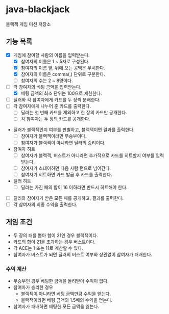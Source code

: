 # java-blackjack
블랙잭 게임 미션 저장소

## 기능 목록
* [X] 게임에 참여할 사람의 이름을 입력받는다.
    * [X] 참여자의 이름은 1 ~ 5자로 구성된다.
    * [X] 참여자의 이름 앞, 뒤에 오는 공백은 무시한다.
    * [X] 참여자의 이름은 comma(,) 단위로 구분한다.
    * [ ] 참여자의 수는 2 ~ 8명이다.
* [ ] 각 참여자의 베팅 금액을 입력받는다.
    * [X] 베팅 금액의 최소 단위는 100으로 제한한다.
* [ ] 딜러와 각 참여자에게 카드를 두 장씩 분배한다.
* [ ] 각 참여자에게 나누어 준 카드를 출력한다.
    * [ ] 딜러는 첫 번째 카드를 제외하고 한 장의 카드만 공개한다.
    * [ ] 각 참여자는 두 장의 카드를 공개한다.
* 딜러가 블랙잭인지 여부를 판별하고, 블랙잭이면 결과를 출력한다.
    * [ ] 참여자가 블랙잭이라면 무승부이다.
    * [ ] 참여자가 블랙잭이 아니라면 딜러의 승리이다.
* 참여자 히트
    * [ ] 참여자가 블랙잭, 버스트가 아니라면 추가적으로 카드를 히트할지 여부를 입력받는다.
    * [ ] 참여자가 스테이하면 다음 사람 턴으로 넘어간다.
    * [ ] 참여자가 히트하면 카드 발급 후 카드를 출력한다.
* 딜러 히트
    * [ ] 딜러는 가진 패의 합이 16 이하라면 반드시 히트해야 한다.
* [ ] 딜러와 참여자가 받은 모든 패를 공개하고, 결과를 출력한다.
* [ ] 각 참여자의 최종 수익을 출력한다.

## 게임 조건
* 두 장의 패를 뽑아 합이 21인 경우 블랙잭이다.
* 카드의 합이 21을 초과하는 경우 버스트이다.
* 각 ACE는 1 또는 11로 계산할 수 있다.
* 참여자가 버스트가 되면 딜러의 버스트 여부와 상관없이 참여자가 패배한다.

### 수익 계산
* 무승부인 경우 베팅한 금액을 돌려받아 수익이 없다.
* 참여자가 승리한 경우
    * 블랙잭이 아니라면 베팅 금액만큼 수익을 얻는다.
    * 블랙잭이라면 베팅 금액의 1.5배의 수익을 얻는다.
* 참여자가 패배하면 베팅한 모든 금액을 잃는다.
